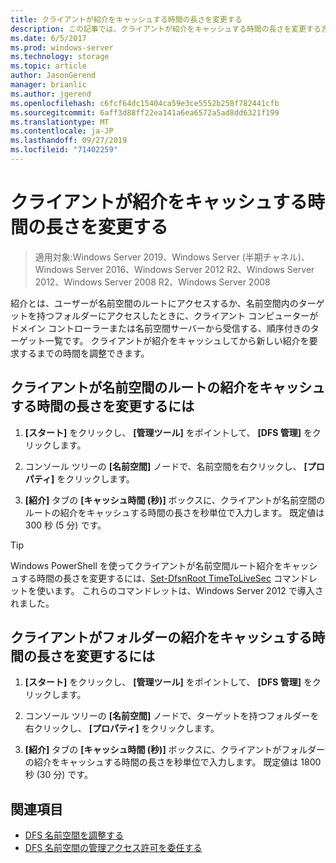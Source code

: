 ```yaml
---
title: クライアントが紹介をキャッシュする時間の長さを変更する
description: この記事では、クライアントが紹介をキャッシュする時間の長さを変更する方法について説明します
ms.date: 6/5/2017
ms.prod: windows-server
ms.technology: storage
ms.topic: article
author: JasonGerend
manager: brianlic
ms.author: jgerend
ms.openlocfilehash: c6fcf64dc15404ca59e3ce5552b258f782441cfb
ms.sourcegitcommit: 6aff3d88ff22ea141a6ea6572a5ad8dd6321f199
ms.translationtype: MT
ms.contentlocale: ja-JP
ms.lasthandoff: 09/27/2019
ms.locfileid: "71402259"
---
```

# <a name="change-the-amount-of-time-that-clients-cache-referrals"></a>クライアントが紹介をキャッシュする時間の長さを変更する

> 適用対象:Windows Server 2019、Windows Server (半期チャネル)、Windows Server 2016、Windows Server 2012 R2、Windows Server 2012、Windows Server 2008 R2、Windows Server 2008

紹介とは、ユーザーが名前空間のルートにアクセスするか、名前空間内のターゲットを持つフォルダーにアクセスしたときに、クライアント コンピューターがドメイン コントローラーまたは名前空間サーバーから受信する、順序付きのターゲット一覧です。 クライアントが紹介をキャッシュしてから新しい紹介を要求するまでの時間を調整できます。

## <a name="to-change-the-amount-of-time-that-clients-cache-namespace-root-referrals"></a>クライアントが名前空間のルートの紹介をキャッシュする時間の長さを変更するには

1.  **[スタート]** をクリックし、 **[管理ツール]** をポイントして、 **[DFS 管理]** をクリックします。

2.  コンソール ツリーの **[名前空間]** ノードで、名前空間を右クリックし、 **[プロパティ]** をクリックします。

3.  **[紹介]** タブの **[キャッシュ時間 (秒)]** ボックスに、クライアントが名前空間のルートの紹介をキャッシュする時間の長さを秒単位で入力します。 既定値は 300 秒 (5 分) です。

> [!TIP]
> Windows PowerShell を使ってクライアントが名前空間ルート紹介をキャッシュする時間の長さを変更するには、[Set-DfsnRoot TimeToLiveSec](https://technet.microsoft.com/library/jj884281.aspx) コマンドレットを使います。 これらのコマンドレットは、Windows Server 2012 で導入されました。

## <a name="to-change-the-amount-of-time-that-clients-cache-folder-referrals"></a>クライアントがフォルダーの紹介をキャッシュする時間の長さを変更するには

1.  **[スタート]** をクリックし、 **[管理ツール]** をポイントして、 **[DFS 管理]** をクリックします。

2.  コンソール ツリーの **[名前空間]** ノードで、ターゲットを持つフォルダーを右クリックし、 **[プロパティ]** をクリックします。

3.  **[紹介]** タブの **[キャッシュ時間 (秒)]** ボックスに、クライアントがフォルダーの紹介をキャッシュする時間の長さを秒単位で入力します。 既定値は 1800 秒 (30 分) です。

## <a name="see-also"></a>関連項目

-   [DFS 名前空間を調整する](tuning-dfs-namespaces.md)
-   [DFS 名前空間の管理アクセス許可を委任する](delegate-management-permissions-for-dfs-namespaces.md)


